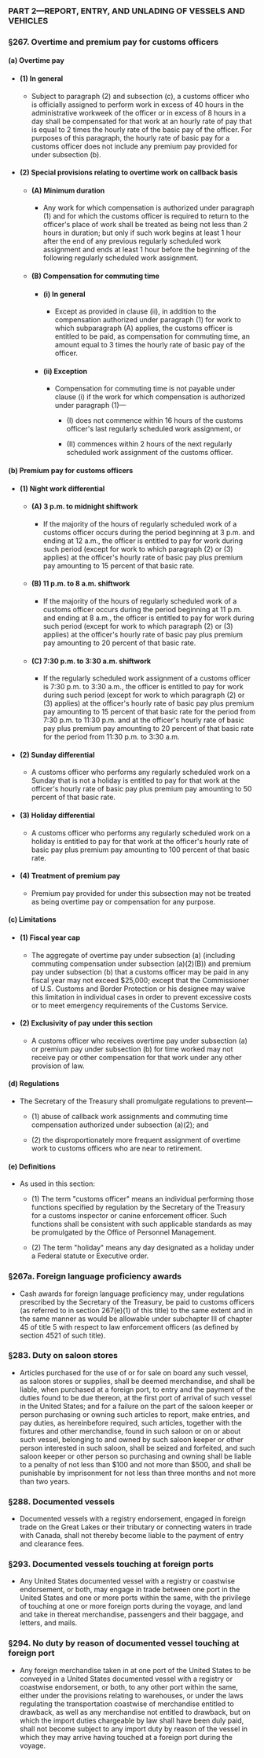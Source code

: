 ### PART 2—REPORT, ENTRY, AND UNLADING OF VESSELS AND VEHICLES

### §267. Overtime and premium pay for customs officers
#### (a) Overtime pay
* #### (1) In general
  * Subject to paragraph (2) and subsection (c), a customs officer who is officially assigned to perform work in excess of 40 hours in the administrative workweek of the officer or in excess of 8 hours in a day shall be compensated for that work at an hourly rate of pay that is equal to 2 times the hourly rate of the basic pay of the officer. For purposes of this paragraph, the hourly rate of basic pay for a customs officer does not include any premium pay provided for under subsection (b).

* #### (2) Special provisions relating to overtime work on callback basis
  * #### (A) Minimum duration
    * Any work for which compensation is authorized under paragraph (1) and for which the customs officer is required to return to the officer's place of work shall be treated as being not less than 2 hours in duration; but only if such work begins at least 1 hour after the end of any previous regularly scheduled work assignment and ends at least 1 hour before the beginning of the following regularly scheduled work assignment.

  * #### (B) Compensation for commuting time
    * #### (i) In general
      * Except as provided in clause (ii), in addition to the compensation authorized under paragraph (1) for work to which subparagraph (A) applies, the customs officer is entitled to be paid, as compensation for commuting time, an amount equal to 3 times the hourly rate of basic pay of the officer.

    * #### (ii) Exception
      * Compensation for commuting time is not payable under clause (i) if the work for which compensation is authorized under paragraph (1)—

        * (I) does not commence within 16 hours of the customs officer's last regularly scheduled work assignment, or

        * (II) commences within 2 hours of the next regularly scheduled work assignment of the customs officer.

#### (b) Premium pay for customs officers
* #### (1) Night work differential
  * #### (A) 3 p.m. to midnight shiftwork
    * If the majority of the hours of regularly scheduled work of a customs officer occurs during the period beginning at 3 p.m. and ending at 12 a.m., the officer is entitled to pay for work during such period (except for work to which paragraph (2) or (3) applies) at the officer's hourly rate of basic pay plus premium pay amounting to 15 percent of that basic rate.

  * #### (B) 11 p.m. to 8 a.m. shiftwork
    * If the majority of the hours of regularly scheduled work of a customs officer occurs during the period beginning at 11 p.m. and ending at 8 a.m., the officer is entitled to pay for work during such period (except for work to which paragraph (2) or (3) applies) at the officer's hourly rate of basic pay plus premium pay amounting to 20 percent of that basic rate.

  * #### (C) 7:30 p.m. to 3:30 a.m. shiftwork
    * If the regularly scheduled work assignment of a customs officer is 7:30 p.m. to 3:30 a.m., the officer is entitled to pay for work during such period (except for work to which paragraph (2) or (3) applies) at the officer's hourly rate of basic pay plus premium pay amounting to 15 percent of that basic rate for the period from 7:30 p.m. to 11:30 p.m. and at the officer's hourly rate of basic pay plus premium pay amounting to 20 percent of that basic rate for the period from 11:30 p.m. to 3:30 a.m.

* #### (2) Sunday differential
  * A customs officer who performs any regularly scheduled work on a Sunday that is not a holiday is entitled to pay for that work at the officer's hourly rate of basic pay plus premium pay amounting to 50 percent of that basic rate.

* #### (3) Holiday differential
  * A customs officer who performs any regularly scheduled work on a holiday is entitled to pay for that work at the officer's hourly rate of basic pay plus premium pay amounting to 100 percent of that basic rate.

* #### (4) Treatment of premium pay
  * Premium pay provided for under this subsection may not be treated as being overtime pay or compensation for any purpose.

#### (c) Limitations
* #### (1) Fiscal year cap
  * The aggregate of overtime pay under subsection (a) (including commuting compensation under subsection (a)(2)(B)) and premium pay under subsection (b) that a customs officer may be paid in any fiscal year may not exceed $25,000; except that the Commissioner of U.S. Customs and Border Protection or his designee may waive this limitation in individual cases in order to prevent excessive costs or to meet emergency requirements of the Customs Service.

* #### (2) Exclusivity of pay under this section
  * A customs officer who receives overtime pay under subsection (a) or premium pay under subsection (b) for time worked may not receive pay or other compensation for that work under any other provision of law.

#### (d) Regulations
* The Secretary of the Treasury shall promulgate regulations to prevent—

  * (1) abuse of callback work assignments and commuting time compensation authorized under subsection (a)(2); and

  * (2) the disproportionately more frequent assignment of overtime work to customs officers who are near to retirement.

#### (e) Definitions
* As used in this section:

  * (1) The term "customs officer" means an individual performing those functions specified by regulation by the Secretary of the Treasury for a customs inspector or canine enforcement officer. Such functions shall be consistent with such applicable standards as may be promulgated by the Office of Personnel Management.

  * (2) The term "holiday" means any day designated as a holiday under a Federal statute or Executive order.

### §267a. Foreign language proficiency awards
* Cash awards for foreign language proficiency may, under regulations prescribed by the Secretary of the Treasury, be paid to customs officers (as referred to in section 267(e)(1) of this title) to the same extent and in the same manner as would be allowable under subchapter III of chapter 45 of title 5 with respect to law enforcement officers (as defined by section 4521 of such title).

### §283. Duty on saloon stores
* Articles purchased for the use of or for sale on board any such vessel, as saloon stores or supplies, shall be deemed merchandise, and shall be liable, when purchased at a foreign port, to entry and the payment of the duties found to be due thereon, at the first port of arrival of such vessel in the United States; and for a failure on the part of the saloon keeper or person purchasing or owning such articles to report, make entries, and pay duties, as hereinbefore required, such articles, together with the fixtures and other merchandise, found in such saloon or on or about such vessel, belonging to and owned by such saloon keeper or other person interested in such saloon, shall be seized and forfeited, and such saloon keeper or other person so purchasing and owning shall be liable to a penalty of not less than $100 and not more than $500, and shall be punishable by imprisonment for not less than three months and not more than two years.

### §288. Documented vessels
* Documented vessels with a registry endorsement, engaged in foreign trade on the Great Lakes or their tributary or connecting waters in trade with Canada, shall not thereby become liable to the payment of entry and clearance fees.

### §293. Documented vessels touching at foreign ports
* Any United States documented vessel with a registry or coastwise endorsement, or both, may engage in trade between one port in the United States and one or more ports within the same, with the privilege of touching at one or more foreign ports during the voyage, and land and take in thereat merchandise, passengers and their baggage, and letters, and mails.

### §294. No duty by reason of documented vessel touching at foreign port
* Any foreign merchandise taken in at one port of the United States to be conveyed in a United States documented vessel with a registry or coastwise endorsement, or both, to any other port within the same, either under the provisions relating to warehouses, or under the laws regulating the transportation coastwise of merchandise entitled to drawback, as well as any merchandise not entitled to drawback, but on which the import duties chargeable by law shall have been duly paid, shall not become subject to any import duty by reason of the vessel in which they may arrive having touched at a foreign port during the voyage.